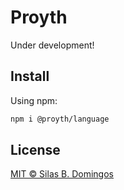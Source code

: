 # Proyth

Under development!

## Install

Using npm:

```sh
npm i @proyth/language
```

## License

[MIT &copy; Silas B. Domingos](https://balmante.eti.br)
